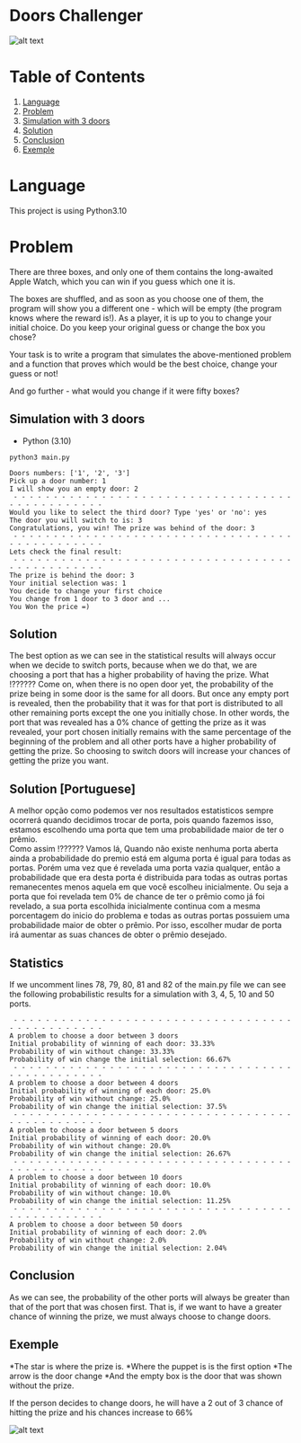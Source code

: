 # Doors Challenger

![alt text](https://github.com/luigus/doors_challenger/blob/main/images/doors_99.png)


# Table of Contents
1. [Language](#Deps)
2. [Problem](#Problem)
3. [Simulation with 3 doors](#Simulation)
4. [Solution](#Stats)
5. [Conclusion](#Conclusion)
5. [Exemple](#Exemple)

# <a name="Deps"></a>Language
This project is using Python3.10

# <a name="The Problem"></a>Problem

There are three boxes, and only one of them contains the long-awaited Apple Watch, which you can win if you guess which one it is.

The boxes are shuffled, and as soon as you choose one of them, the program will show you a different one - which will be empty (the program knows where the reward is!). As a player, it is up to you to change your initial choice. Do you keep your original guess or change the box you chose?

Your task is to write a program that simulates the above-mentioned problem and a function that proves which would be the best choice, change your guess or not! 

And go further - what would you change if it were fifty boxes? 



## Simulation with 3 doors


* Python (3.10)
```shell
python3 main.py

Doors numbers: ['1', '2', '3']
Pick up a door number: 1
I will show you an empty door: 2
 - - - - - - - - - - - - - - - - - - - - - - - - - - - - - - - - - - - - - - - - - - - - - - - 
Would you like to select the third door? Type 'yes' or 'no': yes
The door you will switch to is: 3
Congratulations, you win! The prize was behind of the door: 3
 - - - - - - - - - - - - - - - - - - - - - - - - - - - - - - - - - - - - - - - - - - - - - - - 
Lets check the final result:
 - - - - - - - - - - - - - - - - - - - - - - - - - - - - - - - - - - - - - - - - - - - - - - - 
The prize is behind the door: 3
Your initial selection was: 1 
You decide to change your first choice
You change from 1 door to 3 door and ...
You Won the price =)
```

## Solution 
The best option as we can see in the statistical results will always occur when we decide to switch ports, because when we do that, we are choosing a port that has a higher probability of having the prize.
What !??????
Come on, when there is no open door yet, the probability of the prize being in some door is the same for all doors. But once any empty port is revealed, then the probability that it was for that port is distributed to all other remaining ports except the one you initially chose. In other words, the port that was revealed has a 0% chance of getting the prize as it was revealed, your port chosen initially remains with the same percentage of the beginning of the problem and all other ports have a higher probability of getting the prize. So choosing to switch doors will increase your chances of getting the prize you want.

## Solution [Portuguese]
A melhor opção como podemos ver nos resultados estatisticos sempre ocorrerá quando decidimos trocar de porta, pois quando fazemos isso, estamos escolhendo uma porta que tem uma probabilidade maior de ter o prêmio.  
Como assim !??????
Vamos lá, Quando não existe nenhuma porta aberta ainda a probabilidade do premio está em alguma porta é igual para todas as portas. Porém uma vez que é revelada uma porta vazia qualquer, então a probabilidade que era desta porta é distribuida para todas as outras portas remanecentes menos aquela em que você escolheu inicialmente. Ou seja a porta que foi revelada tem 0% de chance de ter o prêmio como já foi revelado, a sua porta escolhida inicialmente continua com a mesma porcentagem do inicio do problema e todas as outras portas possuiem uma probabilidade maior de obter o prêmio. Por isso, escolher mudar de porta irá aumentar as suas chances de obter o prêmio desejado.

## Statistics
If we uncomment lines 78, 79, 80, 81 and 82 of the main.py file we can see the following probabilistic results for a simulation with 3, 4, 5, 10 and 50 ports.

```
 - - - - - - - - - - - - - - - - - - - - - - - - - - - - - - - - - - - - - - - - - - - - - - - 
A problem to choose a door between 3 doors
Initial probability of winning of each door: 33.33%
Probability of win without change: 33.33%
Probability of win change the initial selection: 66.67%
 - - - - - - - - - - - - - - - - - - - - - - - - - - - - - - - - - - - - - - - - - - - - - - - 
A problem to choose a door between 4 doors
Initial probability of winning of each door: 25.0%
Probability of win without change: 25.0%
Probability of win change the initial selection: 37.5%
 - - - - - - - - - - - - - - - - - - - - - - - - - - - - - - - - - - - - - - - - - - - - - - - 
A problem to choose a door between 5 doors
Initial probability of winning of each door: 20.0%
Probability of win without change: 20.0%
Probability of win change the initial selection: 26.67%
 - - - - - - - - - - - - - - - - - - - - - - - - - - - - - - - - - - - - - - - - - - - - - - - 
A problem to choose a door between 10 doors
Initial probability of winning of each door: 10.0%
Probability of win without change: 10.0%
Probability of win change the initial selection: 11.25%
 - - - - - - - - - - - - - - - - - - - - - - - - - - - - - - - - - - - - - - - - - - - - - - - 
A problem to choose a door between 50 doors
Initial probability of winning of each door: 2.0%
Probability of win without change: 2.0%
Probability of win change the initial selection: 2.04%
```

## Conclusion
As we can see, the probability of the other ports will always be greater than that of the port that was chosen first. That is, if we want to have a greater chance of winning the prize, we must always choose to change doors.


## Exemple
*The star is where the prize is.
*Where the puppet is is the first option
*The arrow is the door change
*And the empty box is the door that was shown without the prize.

If the person decides to change doors, he will have a 2 out of 3 chance of hitting the prize and his chances increase to 66%

![alt text](https://github.com/luigus/doors_challenger/blob/main/images/3_doors.jpg)
